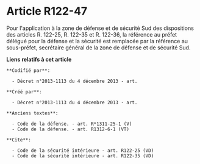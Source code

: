 # Article R122-47

Pour l'application à la zone de défense et de sécurité Sud des dispositions des articles R. 122-25, R. 122-35 et R. 122-36,
la référence au préfet délégué pour la défense et la sécurité est remplacée par la référence au sous-préfet, secrétaire
général de la zone de défense et de sécurité Sud.

**Liens relatifs à cet article**

	**Codifié par**:

	  - Décret n°2013-1113 du 4 décembre 2013 - art.

	**Créé par**:

	  - Décret n°2013-1113 du 4 décembre 2013 - art.

	**Anciens textes**:

	  - Code de la défense. - art. R*1311-25-1 (V)
	  - Code de la défense. - art. R1312-6-1 (VT)

	**Cite**:

	  - Code de la sécurité intérieure - art. R122-25 (VD)
	  - Code de la sécurité intérieure - art. R122-35 (VD)
